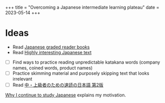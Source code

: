 +++
title = "Overcoming a Japanese intermediate learning plateau"
date = 2023-05-14
+++


# Ideas

- Read [Japanese graded reader books](@/blog/Japanese%20graded%20reader%20books.md)
- Read [Highly interesting Japanese text](@/blog/Highly%20interesting%20Japanese%20text.md)
- [ ] Find ways to practice reading unpredictable katakana words (company names, coined words, product names)
- [ ] Practice skimming material and purposely skipping text that looks irrelevant
- [ ] Read [中・上級者のための速読の日本語 第2版](https://www.amazon.co.jp/gp/product/4789015181)

[Why I continue to study Japanese](@/blog/Why%20I%20continue%20to%20study%20Japanese.md) explains my motivation.
